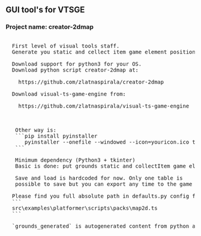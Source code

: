 
 ## GUI tool's for VTSGE ##
 ### Project name: creator-2dmap ###

<pre>

  First level of visual tools staff.
  Generate you static and cellect item game element positions and dimensions.

  Download support for python3 for your OS.
  Download python script creator-2dmap at:

    https://github.com/zlatnaspirala/creator-2dmap

  Download visual-ts-game-engine from:

    https://github.com/zlatnaspirala/visual-ts-game-engine



   Other way is:
   ```pip install pyinstaller
      pyinstaller --onefile --windowed --icon=youricon.ico tool.py
   ```

   Minimum dependency (Python3 + tkinter)
   Basic is done: put grounds static and collectItem game element, save, load and export map...

   Save and load is hardcoded for now. Only one table is
   possible to save but you can export any time to the game direct.

  Please find you full absolute path in defaults.py config file:
  ```
  src\examples\platformer\scripts\packs\map2d.ts
  ```

  `grounds_generated` is autogenerated content from python app.


</pre>
